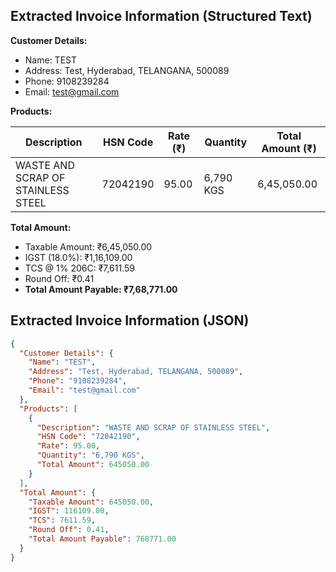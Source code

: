 ## Extracted Invoice Information (Structured Text)

**Customer Details:**

* Name: TEST
* Address: Test, Hyderabad, TELANGANA, 500089
* Phone: 9108239284
* Email: test@gmail.com

**Products:**

| Description                        | HSN Code        | Rate (₹) | Quantity | Total Amount (₹) |
|-------------------------------------|----------------|----------|----------|------------------|
| WASTE AND SCRAP OF STAINLESS STEEL | 72042190       | 95.00    | 6,790 KGS| 6,45,050.00     |

**Total Amount:**

* Taxable Amount: ₹6,45,050.00
* IGST (18.0%): ₹1,16,109.00
* TCS @ 1% 206C: ₹7,611.59
* Round Off: ₹0.41
* **Total Amount Payable: ₹7,68,771.00** 


## Extracted Invoice Information (JSON)

```json
{
  "Customer Details": {
    "Name": "TEST",
    "Address": "Test, Hyderabad, TELANGANA, 500089",
    "Phone": "9108239284",
    "Email": "test@gmail.com"
  },
  "Products": [
    {
      "Description": "WASTE AND SCRAP OF STAINLESS STEEL",
      "HSN Code": "72042190",
      "Rate": 95.00,
      "Quantity": "6,790 KGS",
      "Total Amount": 645050.00
    }
  ],
  "Total Amount": {
    "Taxable Amount": 645050.00,
    "IGST": 116109.00,
    "TCS": 7611.59,
    "Round Off": 0.41,
    "Total Amount Payable": 768771.00
  }
}
``` 
